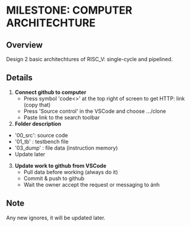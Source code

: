 # MILESTONE: COMPUTER ARCHITECHTURE

## Overview

Design 2 basic architechtures of RISC_V: single-cycle and pipelined. 

## Details

1. **Connect github to computer**
   - Press symbol 'code<>' at the top right of screen to get HTTP: link (copy that)
   - Press 'Source control' in the VSCode and choose .../clone
   - Paste link to the search toolbar
2.  **Folder description**
   - '00_src': source code
   - '01_tb' : testbench file
   - '03_dump' : file data (instruction memory)
   - Update later
3. **Update work to github from VSCode**
   - Pull data before working (always do it)
   - Commit & push to github
   - Wait the owner accept the request or messaging to ánh

## Note
  Any new ignores, it will be updated later.
      

